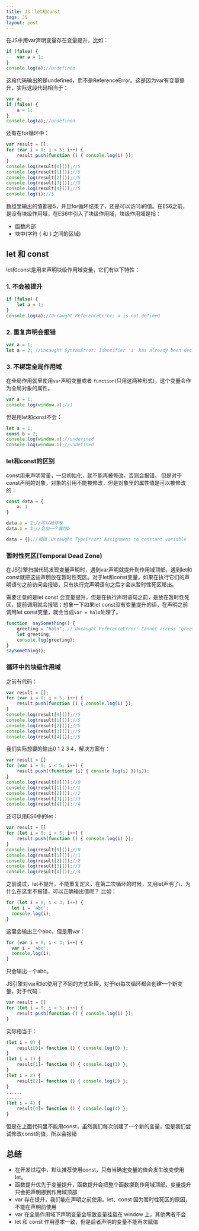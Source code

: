 ```yaml
---
title: JS：let和const
tags: JS
layout: post
---
```


在JS中用var声明变量存在变量提升，比如：
```js
if (false) {
    var a = 1;
}
console.log(a);//undefined
```
这段代码输出的是undefined，而不是ReferenceError。这是因为var有变量提升，实际这段代码相当于：
```js
var a;
if (false) {
    a = 1;
}
console.log(a);//undefined
```
还有在for循环中：
```js
var result = [];
for (var i = 0; i < 5; i++) {
    result.push(function () { console.log(i) });
}
console.log(result[0]());//5
console.log(result[1]());//5
console.log(result[2]());//5
console.log(result[3]());//5
console.log(result[4]());//5
console.log(i);//5
```
数组里输出的值都是5，并且for循环结束了，还是可以访问i的值。在ES6之前，是没有块级作用域，在ES6中引入了块级作用域，块级作用域是指：
- 函数内部
- 块中(字符 { 和 } 之间的区域)

## let 和 const
let和const是用来声明块级作用域变量，它们有以下特性：
### 1. 不会被提升
```js
if (false) {
    let a = 1;
}
console.log(a);//Uncaught ReferenceError: a is not defined
```
### 2. 重复声明会报错
```js
var a = 1;
let a = 2; //Uncaught SyntaxError: Identifier 'a' has already been declared
```
### 3. 不绑定全局作用域
在全局作用就里使用```var```声明变量或者 ```function```(只用这两种形式)，这个变量会作为全局对象的属性。
```js
var a = 1;
console.log(window.a);//1
```
但是用let和const不会：
```js
let a = 1;
const b = 2;
console.log(window.a);//undefined
console.log(window.b);//undefined
```

### let和const的区别
const用来声明常量，一旦初始化，就不能再被修改，否则会报错。
但是对于const声明的对象，对象的引用不能被修改，但是对象里的属性值是可以被修改的：
```js
const data = {
    a: 1
}

data.a = 2;//可以被修改
data.b = 3;//会加一个属性b

data = {};//报错：Uncaught TypeError: Assignment to constant variable
```

### 暂时性死区(Temporal Dead Zone)

在JS引擎扫描代码发现变量声明时，遇到var声明就提升到作用域顶部，遇到let和const就把这些声明放在暂时性死区。对于let和const变量，如果在执行它们的声明语句之前访问会报错，只有执行完声明语句之后才会从暂时性死区移出。


需要注意的是let const 会变量提升，但是在执行声明语句之前，是放在暂时性死区，提前调用就会报错；想象一下如果let const没有变量提升的话，在声明之前调用let const变量，就会当成```var = halo```处理了。

```js
function  saySomething() {
    greeting = "halo"; // Uncaught ReferenceError: Cannot access 'greeting' before initialization
    let greeting;    
    console.log(greeting);
}
saySomething();
```

### 循环中的块级作用域
之前有代码：
```js
var result = [];
for (var i = 0; i < 5; i++) {
    result.push(function () { console.log(i) });
}
console.log(result[0]());//5
console.log(result[1]());//5
console.log(result[2]());//5
console.log(result[3]());//5
console.log(result[4]());//5
```
我们实际想要的输出0 1 2 3 4，解决方案有：
```js
var result = []
for (var i = 0; i < 5; i++) {
    result.push((function (i) { console.log(i) })(i));
}
console.log(result[0]());//0
console.log(result[1]());//1
console.log(result[2]());//2
console.log(result[3]());//3
console.log(result[4]());//4
```
还可以用ES6中的let：
```js
var result = []
for (let i = 0; i < 5; i++) {
    result.push(function () { console.log(i) });
}
console.log(result[0]());//0
console.log(result[1]());//1
console.log(result[2]());//2
console.log(result[3]());//3
console.log(result[4]());//4
```
之前说过，let不提升，不能重复定义，在第二次循环的时候，又用let声明了i，为什么在这里不报错，可以正确输出值呢？
比如：
```js
for (let i = 0; i < 3; i++) {
  let i = 'abc';
  console.log(i);
}
```
这里会输出三个abc，但是用var：
```js
for (var i = 0; i < 3; i++) {
  var i = 'abc';
  console.log(i);
}
```
只会输出一个abc。


JS引擎对var和let使用了不同的方式处理，对于let每次循环都会创建一个新变量，对于代码：
```js
var result = []
for (let i = 0; i < 5; i++) {
    result.push(function () { console.log(i) });
}
```
实际相当于：
```js
(let i = 0) {
    result[0]= function () { console.log(0) };
}
(let i = 1) {
    result[1]= function () { console.log(1) };
}
(let i = 2) {
    result[2]= function () { console.log(2) };
}
......
......
(let i = 4) {
    result[4]= function () { console.log(4) };
}
```
但是在上面代码里不能用const，虽然我们每次创建了一个新的变量，但是我们尝试修改const的值，所以会报错

## 总结
- 在开发过程中，默认推荐使用const，只有当确定变量的值会发生改变使用let。
- 函数提升优先于变量提升，函数提升会把整个函数挪到作用域顶部，变量提升只会把声明挪到作用域顶部
- var 存在提升，我们能在声明之前使用。let、const 因为暂时性死区的原因，不能在声明前使用
- var 在全局作用域下声明变量会导致变量挂载在 window 上，其他两者不会
- let 和 const 作用基本一致，但是后者声明的变量不能再次赋值